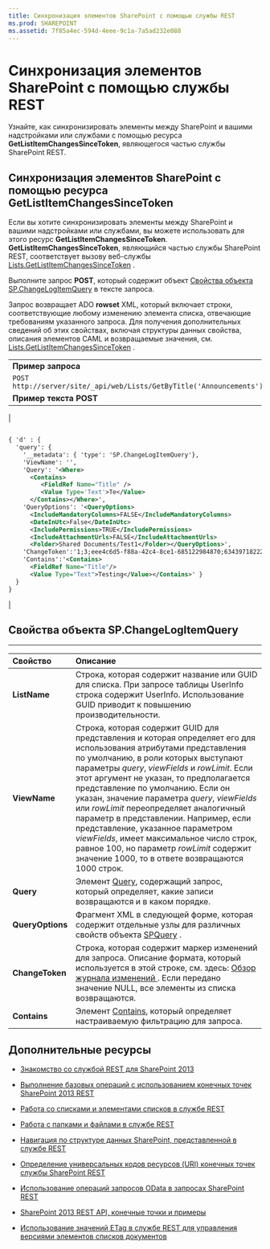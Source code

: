 ```yaml
---
title: Синхронизация элементов SharePoint с помощью службы REST
ms.prod: SHAREPOINT
ms.assetid: 7f85a4ec-594d-4eee-9c1a-7a5ad232e088
---
```



# Синхронизация элементов SharePoint с помощью службы REST
Узнайте, как синхронизировать элементы между SharePoint и вашими надстройками или службами с помощью ресурса **GetListItemChangesSinceToken**, являющегося частью службы SharePoint REST.
## Синхронизация элементов SharePoint с помощью ресурса GetListItemChangesSinceToken

Если вы хотите синхронизировать элементы между SharePoint и вашими надстройками или службами, вы можете использовать для этого ресурс **GetListItemChangesSinceToken**. **GetListItemChangesSinceToken**, являющийся частью службы SharePoint REST, соответствует вызову веб-службы  [Lists.GetListItemChangesSinceToken](https://msdn.microsoft.com/library/WebSvcLists.Lists.GetListItemChangesSinceToken.aspx) .
  
    
    
Выполните запрос **POST**, который содержит объект  [Свойства объекта SP.ChangeLogItemQuery](#bk_props) в тексте запроса.
  
    
    
Запрос возвращает ADO **rowset** XML, который включает строки, соответствующие любому изменению элемента списка, отвечающие требованиям указанного запроса. Для получения дополнительных сведений об этих свойствах, включая структуры данных свойства, описания элементов CAML и возвращаемые значения, см. [Lists.GetListItemChangesSinceToken](https://msdn.microsoft.com/library/WebSvcLists.Lists.GetListItemChangesSinceToken.aspx) .
  
    
    

||
|:-----|
|**Пример запроса** <br/> |
| `POST http://server/site/_api/web/Lists/GetByTitle('Announcements')/GetListItemChangesSinceToken` <br/> |
|**Пример текста POST** <br/> |
|
```XML

{ 'd' : {
  'query': { 
    '__metadata': { 'type': 'SP.ChangeLogItemQuery'}, 
    'ViewName': '', 
    'Query': '<Where>
      <Contains>
         <FieldRef Name="Title" />
         <Value Type='Text'>Te</Value>
      </Contains></Where>',
    'QueryOptions': '<QueryOptions>
      <IncludeMandatoryColumns>FALSE</IncludeMandatoryColumns>
      <DateInUtc>False</DateInUtc>
      <IncludePermissions>TRUE</IncludePermissions>
      <IncludeAttachmentUrls>FALSE</IncludeAttachmentUrls>
      <Folder>Shared Documents/Test1</Folder></QueryOptions>', 
    'ChangeToken':'1;3;eee4c6d5-f88a-42c4-8ce1-685122984870;634397182229400000;3710', 
    'Contains':'<Contains>
      <FieldRef Name="Title"/>
      <Value Type="Text">Testing</Value></Contains>' } 
  } 
}

```

|
   

## Свойства объекта SP.ChangeLogItemQuery
<a name="bk_props"> </a>


****


|**Свойство**|**Описание**|
|:-----|:-----|
|**ListName** <br/> |Строка, которая содержит название или GUID для списка. При запросе таблицы UserInfo строка содержит UserInfo. Использование GUID приводит к повышению производительности.  <br/> |
|**ViewName** <br/> |Строка, которая содержит GUID для представления и которая определяет его для использования атрибутами представления по умолчанию, в роли которых выступают параметры  _query_,  _viewFields_ и _rowLimit_. Если этот аргумент не указан, то предполагается представление по умолчанию. Если он указан, значение параметра  _query_,  _viewFields_ или _rowLimit_ переопределяет аналогичный параметр в представлении. Например, если представление, указанное параметром _viewFields_, имеет максимальное число строк, равное 100, но параметр  _rowLimit_ содержит значение 1000, то в ответе возвращаются 1000 строк. <br/> |
|**Query** <br/> |Элемент  [Query](http://msdn.microsoft.com/ru-ru/library/ms471093.aspx), содержащий запрос, который определяет, какие записи возвращаются и в каком порядке.  <br/> |
|**QueryOptions** <br/> |Фрагмент XML в следующей форме, которая содержит отдельные узлы для различных свойств объекта  [SPQuery](https://msdn.microsoft.com/library/Microsoft.SharePoint.SPQuery.aspx) . <br/> |
|**ChangeToken** <br/> |Строка, которая содержит маркер изменений для запроса. Описание формата, который используется в этой строке, см. здесь:  [Обзор журнала изменений ](http://msdn.microsoft.com/ru-ru/library/bb417456.aspx). Если передано значение NULL, все элементы из списка возвращаются.  <br/> |
|**Contains** <br/> |Элемент  [Contains](http://msdn.microsoft.com/ru-ru/library/ms196501.aspx), который определяет настраиваемую фильтрацию для запроса.  <br/> |
   

## Дополнительные ресурсы
<a name="bk_addresources"> </a>


-  [Знакомство со службой REST для SharePoint 2013](get-to-know-the-sharepoint-2013-rest-service.md)
    
  
-  [Выполнение базовых операций с использованием конечных точек SharePoint 2013 REST](complete-basic-operations-using-sharepoint-2013-rest-endpoints.md)
    
  
-  [Работа со списками и элементами списков в службе REST](working-with-lists-and-list-items-with-rest.md)
    
  
-  [Работа с папками и файлами в службе REST](working-with-folders-and-files-with-rest.md)
    
  
-  [Навигация по структуре данных SharePoint, представленной в службе REST](navigate-the-sharepoint-data-structure-represented-in-the-rest-service.md)
    
  
-  [Определение универсальных кодов ресурсов (URI) конечных точек службы SharePoint REST](determine-sharepoint-rest-service-endpoint-uris.md)
    
  
-  [Использование операций запросов OData в запросах SharePoint REST](use-odata-query-operations-in-sharepoint-rest-requests.md)
    
  
-  [SharePoint 2013 REST API, конечные точки и примеры](02128c70-9d27-4388-9374-a11bce68fdb8.md)
    
  
-  [Использование значений ETag в службе REST для управления версиями элементов списков документов](5f7e0579-46b7-44ab-b3b4-cdbc622dcd98.md)
    
  

  
    
    

